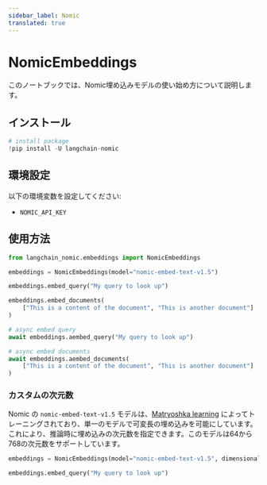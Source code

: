 ```yaml
---
sidebar_label: Nomic
translated: true
---
```


# NomicEmbeddings

このノートブックでは、Nomic埋め込みモデルの使い始め方について説明します。

## インストール

```python
# install package
!pip install -U langchain-nomic
```

## 環境設定

以下の環境変数を設定してください:

- `NOMIC_API_KEY`

## 使用方法

```python
from langchain_nomic.embeddings import NomicEmbeddings

embeddings = NomicEmbeddings(model="nomic-embed-text-v1.5")
```

```python
embeddings.embed_query("My query to look up")
```

```python
embeddings.embed_documents(
    ["This is a content of the document", "This is another document"]
)
```

```python
# async embed query
await embeddings.aembed_query("My query to look up")
```

```python
# async embed documents
await embeddings.aembed_documents(
    ["This is a content of the document", "This is another document"]
)
```

### カスタムの次元数

Nomic の `nomic-embed-text-v1.5` モデルは、[Matryoshka learning](https://blog.nomic.ai/posts/nomic-embed-matryoshka) によってトレーニングされており、単一のモデルで可変長の埋め込みを可能にしています。これにより、推論時に埋め込みの次元数を指定できます。このモデルは64から768の次元数をサポートしています。

```python
embeddings = NomicEmbeddings(model="nomic-embed-text-v1.5", dimensionality=256)

embeddings.embed_query("My query to look up")
```
